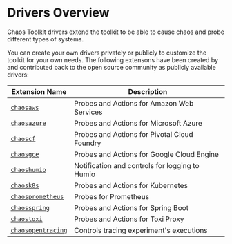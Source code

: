 # Drivers Overview

Chaos Toolkit drivers extend the toolkit to be able to cause chaos and probe different types of systems. 

You can create your own drivers privately or publicly to customize the toolkit for your own needs. The following extensons have been created by and contributed back to the open source community as publicly available drivers:

| Extension Name                          | Description |
| --------------------------------------- | ----------- |
| [`chaosaws`](./aws.md) | Probes and Actions for Amazon Web Services |
| [`chaosazure`](./azure.md) | Probes and Actions for Microsoft Azure |
| [`chaoscf`](./cloudfoundry.md) | Probes and Actions for Pivotal Cloud Foundry |
| [`chaosgce`](./gce.md) | Probes and Actions for Google Cloud Engine |
| [`chaoshumio`](./humio.md) | Notification and controls for logging to Humio |
| [`chaosk8s`](./kubernetes.md) | Probes and Actions for Kubernetes |
| [`chaosprometheus`](./prometheus.md) | Probes for Prometheus |
| [`chaosspring`](./spring.md) | Probes and Actions for Spring Boot |
| [`chaostoxi`](./toxiproxy.md) | Probes and Actions for Toxi Proxy |
| [`chaosopentracing`](./opentracing.md) | Controls tracing experiment's executions |
